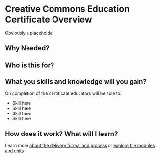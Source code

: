 # Creative Commons Education Certificate Overview

Obviously a placeholde


## Why Needed?

## Who is this for?



## What you skills and knowledge will you gain?

On completion of the certificate educators will be able to:

* Skill here
* Skill here
* Skill here
* Skill here


## How does it work? What will I learn?

Learn more [about the delivery format and process](../details/index.md) or [explore the modules and units](../contents/index.md)





